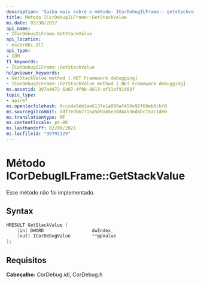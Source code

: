 ```yaml
---
description: 'Saiba mais sobre o método: ICorDebugILFrame:: getstackvalue'
title: Método ICorDebugILFrame::GetStackValue
ms.date: 03/30/2017
api_name:
- ICorDebugILFrame.GetStackValue
api_location:
- mscordbi.dll
api_type:
- COM
f1_keywords:
- ICorDebugILFrame::GetStackValue
helpviewer_keywords:
- GetStackValue method [.NET Framework debugging]
- ICorDebugILFrame::GetStackValue method [.NET Framework debugging]
ms.assetid: 397a4d72-6a87-4f0b-8813-af31af91d68f
topic_type:
- apiref
ms.openlocfilehash: 0ccc4a5eb3ae6137e1a099af450e92f60eb0cbf8
ms.sourcegitcommit: ddf7edb67715a5b9a45e3dd44536dabc153c1de0
ms.translationtype: MT
ms.contentlocale: pt-BR
ms.lasthandoff: 02/06/2021
ms.locfileid: "99791329"
---
```

# <a name="icordebugilframegetstackvalue-method"></a>Método ICorDebugILFrame::GetStackValue

Esse método não foi implementado.  
  
## <a name="syntax"></a>Syntax  
  
```cpp  
HRESULT GetStackValue (  
    [in] DWORD                  dwIndex,  
    [out] ICorDebugValue        **ppValue  
);  
```  
  
## <a name="requirements"></a>Requisitos  

 **Cabeçalho:** CorDebug.idl, CorDebug.h
